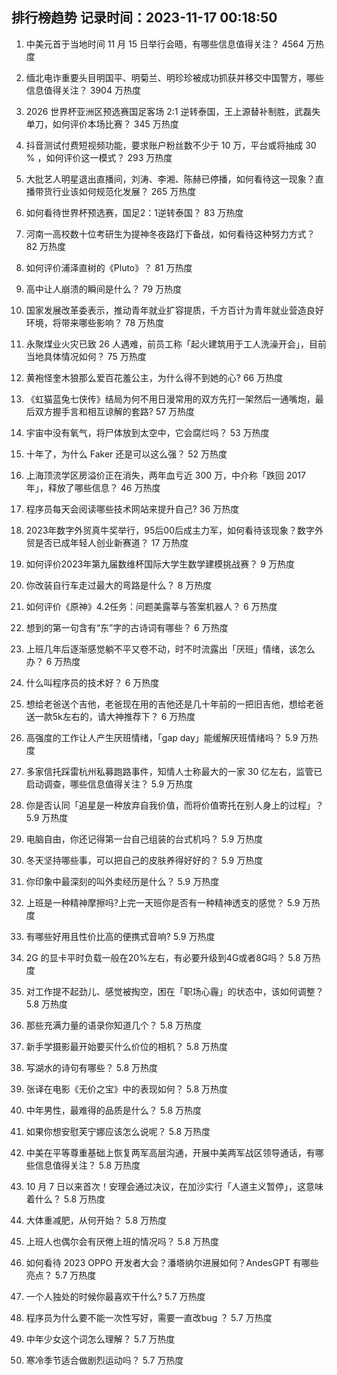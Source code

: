 
## 排行榜趋势 记录时间：2023-11-17 00:18:50
  
  1. 中美元首于当地时间 11 月 15 日举行会晤，有哪些信息值得关注？ 4564 万热度
    
  2. 缅北电诈重要头目明国平、明菊兰、明珍珍被成功抓获并移交中国警方，哪些信息值得关注？ 3904 万热度
    
  3. 2026 世界杯亚洲区预选赛国足客场 2:1 逆转泰国，王上源替补制胜，武磊失单刀，如何评价本场比赛？ 345 万热度
    
  4. 抖音测试付费短视频功能，要求账户粉丝数不少于 10 万，平台或将抽成 30 % ，如何评价这一模式？ 293 万热度
    
  5. 大批艺人明星退出直播间，刘涛、李湘、陈赫已停播，如何看待这一现象？直播带货行业该如何规范化发展？ 265 万热度
    
  6. 如何看待世界杯预选赛，国足2：1逆转泰国？ 83 万热度
    
  7. 河南一高校数十位考研生为提神冬夜路灯下备战，如何看待这种努力方式？ 82 万热度
    
  8. 如何评价浦泽直树的《Pluto》？ 81 万热度
    
  9. 高中让人崩溃的瞬间是什么？ 79 万热度
    
  10. 国家发展改革委表示，推动青年就业扩容提质，千方百计为青年就业营造良好环境，将带来哪些影响？ 78 万热度
    
  11. 永聚煤业火灾已致 26 人遇难，前员工称「起火建筑用于工人洗澡开会」，目前当地具体情况如何？ 75 万热度
    
  12. 黄袍怪奎木狼那么爱百花羞公主，为什么得不到她的心? 66 万热度
    
  13. 《虹猫蓝兔七侠传》结局为何不用日漫常用的双方先打一架然后一通嘴炮，最后双方握手言和相互谅解的套路? 57 万热度
    
  14. 宇宙中没有氧气，将尸体放到太空中，它会腐烂吗？ 53 万热度
    
  15. 十年了，为什么 Faker 还是可以这么强？ 52 万热度
    
  16. 上海顶流学区房溢价正在消失，两年血亏近 300 万，中介称「跌回 2017 年」，释放了哪些信息？ 46 万热度
    
  17. 程序员每天会阅读哪些技术网站来提升自己? 36 万热度
    
  18. 2023年数字外贸真牛奖举行，95后00后成主力军，如何看待该现象？数字外贸是否已成年轻人创业新赛道？ 17 万热度
    
  19. 如何评价2023年第九届数维杯国际大学生数学建模挑战赛？ 9 万热度
    
  20. 你改装自行车走过最大的弯路是什么？ 8 万热度
    
  21. 如何评价《原神》4.2任务：问题美露莘与答案机器人？ 6 万热度
    
  22. 想到的第一句含有“东”字的古诗词有哪些？ 6 万热度
    
  23. 上班几年后逐渐感觉躺不平又卷不动，时不时流露出「厌班」情绪，该怎么办？ 6 万热度
    
  24. 什么叫程序员的技术好？ 6 万热度
    
  25. 想给老爸送个吉他，老爸现在用的吉他还是几十年前的一把旧吉他，想给老爸送一款5k左右的，请大神推荐下？ 6 万热度
    
  26. 高强度的工作让人产生厌班情绪，「gap day」能缓解厌班情绪吗？ 5.9 万热度
    
  27. 多家信托踩雷杭州私募跑路事件，知情人士称最大的一家 30 亿左右，监管已启动调查，哪些信息值得关注？ 5.9 万热度
    
  28. 你是否认同「追星是一种放弃自我价值，而将价值寄托在别人身上的过程」？ 5.9 万热度
    
  29. 电脑自由，你还记得第一台自己组装的台式机吗？ 5.9 万热度
    
  30. 冬天坚持哪些事，可以把自己的皮肤养得好好的？ 5.9 万热度
    
  31. 你印象中最深刻的叫外卖经历是什么？ 5.9 万热度
    
  32. 上班是一种精神摩擦吗?上完一天班你是否有一种精神透支的感觉？ 5.9 万热度
    
  33. 有哪些好用且性价比高的便携式音响? 5.9 万热度
    
  34. 2G 的显卡平时负载一般在20%左右，有必要升级到4G或者8G吗？ 5.8 万热度
    
  35. 对工作提不起劲儿、感觉被掏空，困在「职场心霾」的状态中，该如何调整？ 5.8 万热度
    
  36. 那些充满力量的语录你知道几个？ 5.8 万热度
    
  37. 新手学摄影最开始要买什么价位的相机？ 5.8 万热度
    
  38. 写湖水的诗句有哪些？ 5.8 万热度
    
  39. 张译在电影《无价之宝》中的表现如何？ 5.8 万热度
    
  40. 中年男性，最难得的品质是什么？ 5.8 万热度
    
  41. 如果你想安慰芙宁娜应该怎么说呢？ 5.8 万热度
    
  42. 中美在平等尊重基础上恢复两军高层沟通，开展中美两军战区领导通话，有哪些信息值得关注？ 5.8 万热度
    
  43. 10 月 7 日以来首次！安理会通过决议，在加沙实行「人道主义暂停」，这意味着什么？ 5.8 万热度
    
  44. 大体重减肥，从何开始？ 5.8 万热度
    
  45. 上班人也偶尔会有厌倦上班的情况吗？ 5.8 万热度
    
  46. 如何看待 2023 OPPO 开发者大会？潘塔纳尔进展如何？AndesGPT 有哪些亮点？ 5.7 万热度
    
  47. 一个人独处的时候你最喜欢干什么? 5.7 万热度
    
  48. 程序员为什么要不能一次性写好，需要一直改bug ？ 5.7 万热度
    
  49. 中年少女这个词怎么理解？ 5.7 万热度
    
  50. 寒冷季节适合做剧烈运动吗？ 5.7 万热度
    